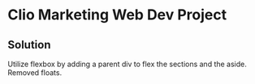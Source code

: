 # Clio Marketing Web Dev Project

## Solution

Utilize flexbox by adding a parent div to flex the sections and the aside.
Removed floats.
